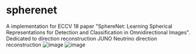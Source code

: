 # spherenet
A implementation for ECCV 18 paper "SphereNet: Learning Spherical Representations for Detection and Classification in Omnidirectional Images".
Dedicated to direction reconstruction JUNO
Neutrino direction reconstruction
![image](https://user-images.githubusercontent.com/60654755/170858365-a0c91336-7ddf-4235-a4cf-80f368260c82.png)
![image](https://user-images.githubusercontent.com/60654755/170858407-7c14384c-fdff-4e6a-afac-4dcc09594045.png)

